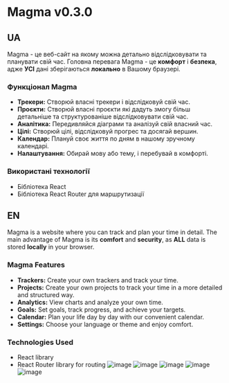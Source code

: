 # Magma v0.3.0
## UA
Magma - це веб-сайт на якому можна детально відслідковувати та планувати свій час.
Головна перевага Magma - це **комфорт** і **безпека**, адже **УСІ** дані зберігаються **локально** в Вашому браузері.

### Функціонал Magma
- **Трекери:** Створюй власні трекери і відслідковуй свій час.
- **Проєкти:** Створюй власні проєкти які дадуть змогу більш детальніше та структурованіше відслідковувати свій час.
- **Аналітика:** Передивляйся діаграми та аналізуй свій власний час.
- **Цілі:** Створюй цілі, відслідковуй прогрес та досягай вершин.
- **Календар:** Плануй своє життя по дням в нашому зручному календарі.
- **Налаштування:** Обирай мову або тему, і перебувай в комфорті.

### Використані технології
- Бібліотека React
- Бібліотека React Router для маршрутизації

## EN
Magma is a website where you can track and plan your time in detail.
The main advantage of Magma is its **comfort** and **security**, as **ALL** data is stored **locally** in your browser.

### Magma Features
- **Trackers:** Create your own trackers and track your time.
- **Projects:** Create your own projects to track your time in a more detailed and structured way.
- **Analytics:** View charts and analyze your own time.
- **Goals:** Set goals, track progress, and achieve your targets.
- **Calendar:** Plan your life day by day with our convenient calendar.
- **Settings:** Choose your language or theme and enjoy comfort.

### Technologies Used
- React library
- React Router library for routing
![image](https://github.com/user-attachments/assets/3ad17880-baa4-410b-b220-b5e75d0f12ee)
![image](https://github.com/user-attachments/assets/772c07d9-cbdc-40ed-968d-3ba645bcb761)
![image](https://github.com/user-attachments/assets/86437914-1d2e-454a-88d0-fef028e81514)
![image](https://github.com/user-attachments/assets/1c81b137-a973-42a8-aeec-c4d464b4d3bf)
![image](https://github.com/user-attachments/assets/4bf46581-a9b7-4c5c-b419-e24c9a4385a4)







